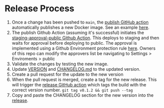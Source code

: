 # Release Process

1. Once a change has been pushed to `main`, the [publish GitHub action](https://github.com/lightstep/opentelemetry-prometheus-sidecar/blob/main/.github/workflows/publish.yml) automatically publishes a new Docker image. See an example [here](https://github.com/lightstep/opentelemetry-prometheus-sidecar/actions/runs/654707395).
2. The publish Github Action (assuming it's successful) initiates the [staging-approval-public Github Action](https://github.com/lightstep/opentelemetry-prometheus-sidecar/actions/workflows/staging-approval-public.yml). This deploys to staging and then waits for approval before deploying to public. The approval is implemented using a Github Environment protection rule [here](https://github.com/lightstep/opentelemetry-prometheus-sidecar/settings/environments). Owners of this repo can modify the approvers list be navigating to Settings > Enviroments > public
3. Validate the changes by testing the new image.
4. Update [VERSION](https://github.com/lightstep/opentelemetry-prometheus-sidecar/blob/main/VERSION) and [CHANGELOG.md](https://github.com/lightstep/opentelemetry-prometheus-sidecar/blob/main/CHANGELOG.md) to the updated version.
5. Create a pull request for the update to the new version
6. When the pull request is merged, create a tag for the new release. This will trigger the [release GitHub action](https://github.com/lightstep/opentelemetry-prometheus-sidecar/blob/main/.github/workflows/release.yml) which tags the build with the correct version number.
    `git tag v0.1.2 && git push --tag`
6. Copy and paste the CHANGELOG section for the new version into the [release](https://github.com/lightstep/opentelemetry-prometheus-sidecar/releases/tag/v0.19.0).
